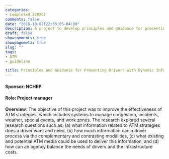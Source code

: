 ```yaml
---
categories:
- Completed (2020)
comments: false
date: "2016-10-02T22:55:05-04:00"
description: A project to develop principles and guidance for presenting drivers with dynamic information
draft: false
showcomments: true
showpagemeta: true
slug: ""
tags:
- ATM
- guideline

title: Principles and Guidance for Presenting Drivers with Dynamic Information on Active Traffic Management (ATM)
---
```

#### Sponsor: NCHRP
#### Role: Project manager

__Overview__:
The objective of this project was to improve the effectiveness of ATM strategies, which includes systems to manage congestion, incidents, weather, special events, and work zones. The research explored several research questions such as: (a) what information related to ATM strategies does a driver want and need, (b) how much information can a driver process via the complementary and contrasting modalities, (c) what existing and potential ATM media could be used to deliver this information, and (d) how can an agency balance the needs of drivers and the infrastructure costs.